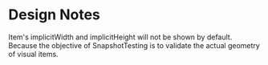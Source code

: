 
Design Notes
============

Item's implicitWidth and implicitHeight will not be shown by default. Because the objective of SnapshotTesting is to validate the actual geometry of visual items.
